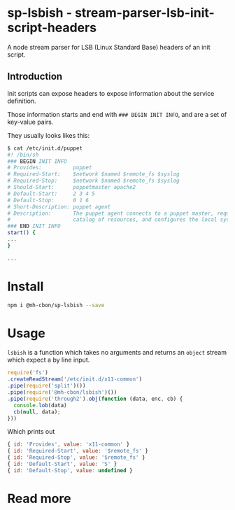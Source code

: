 # sp-lsbish - stream-parser-lsb-init-script-headers

A node stream parser for LSB (Linux Standard Base) headers of an init script.

## Introduction

Init scripts can expose headers to expose information about the service definition.

Those information starts and end with `### BEGIN INIT INFO`, and are a set of key-value pairs.

They usually looks likes this:

```sh
$ cat /etc/init.d/puppet
#! /bin/sh
### BEGIN INIT INFO
# Provides:          puppet
# Required-Start:    $network $named $remote_fs $syslog
# Required-Stop:     $network $named $remote_fs $syslog
# Should-Start:      puppetmaster apache2
# Default-Start:     2 3 4 5
# Default-Stop:      0 1 6
# Short-Description: puppet agent
# Description:       The puppet agent connects to a puppet master, requests a
#                    catalog of resources, and configures the local system.
### END INIT INFO                                                                                                                                          
start() {
...
}

...
```

# Install

```sh
npm i @mh-cbon/sp-lsbish --save
```

# Usage

`lsbish` is a function which takes no arguments
and returns an `object` stream
which expect a by line input.

```js
require('fs')
.createReadStream('/etc/init.d/x11-common')
.pipe(require('split')())
.pipe(require('@mh-cbon/lsbish')())
.pipe(require('through2').obj(function (data, enc, cb) {
  console.lob(data)
  cb(null, data);
}))
```

Which prints out

```js
{ id: 'Provides', value: 'x11-common' }
{ id: 'Required-Start', value: '$remote_fs' }
{ id: 'Required-Stop', value: '$remote_fs' }
{ id: 'Default-Start', value: 'S' }
{ id: 'Default-Stop', value: undefined }
```

# Read more
